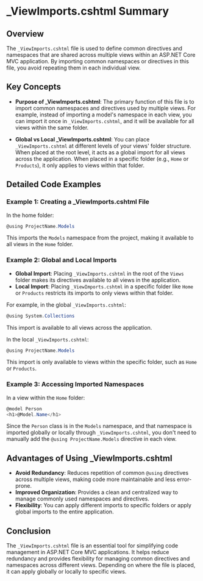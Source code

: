 
# _ViewImports.cshtml Summary

## Overview
The `_ViewImports.cshtml` file is used to define common directives and namespaces that are shared across multiple views within an ASP.NET Core MVC application. By importing common namespaces or directives in this file, you avoid repeating them in each individual view.

## Key Concepts

- **Purpose of _ViewImports.cshtml**: The primary function of this file is to import common namespaces and directives used by multiple views. For example, instead of importing a model's namespace in each view, you can import it once in `_ViewImports.cshtml`, and it will be available for all views within the same folder.

- **Global vs Local _ViewImports.cshtml**: You can place `_ViewImports.cshtml` at different levels of your views' folder structure. When placed at the root level, it acts as a global import for all views across the application. When placed in a specific folder (e.g., `Home` or `Products`), it only applies to views within that folder.

## Detailed Code Examples

### Example 1: Creating a _ViewImports.cshtml File

In the home folder:
```csharp
@using ProjectName.Models
```

This imports the `Models` namespace from the project, making it available to all views in the `Home` folder.

### Example 2: Global and Local Imports

- **Global Import**: Placing `_ViewImports.cshtml` in the root of the `Views` folder makes its directives available to all views in the application.
- **Local Import**: Placing `_ViewImports.cshtml` in a specific folder like `Home` or `Products` restricts its imports to only views within that folder.

For example, in the global `_ViewImports.cshtml`:
```csharp
@using System.Collections
```
This import is available to all views across the application.

In the local `_ViewImports.cshtml`:
```csharp
@using ProjectName.Models
```
This import is only available to views within the specific folder, such as `Home` or `Products`.

### Example 3: Accessing Imported Namespaces

In a view within the `Home` folder:
```csharp
@model Person
<h1>@Model.Name</h1>
```
Since the `Person` class is in the `Models` namespace, and that namespace is imported globally or locally through `_ViewImports.cshtml`, you don't need to manually add the `@using ProjectName.Models` directive in each view.

## Advantages of Using _ViewImports.cshtml

- **Avoid Redundancy**: Reduces repetition of common `@using` directives across multiple views, making code more maintainable and less error-prone.
- **Improved Organization**: Provides a clean and centralized way to manage commonly used namespaces and directives.
- **Flexibility**: You can apply different imports to specific folders or apply global imports to the entire application.

## Conclusion
The `_ViewImports.cshtml` file is an essential tool for simplifying code management in ASP.NET Core MVC applications. It helps reduce redundancy and provides flexibility for managing common directives and namespaces across different views. Depending on where the file is placed, it can apply globally or locally to specific views.
